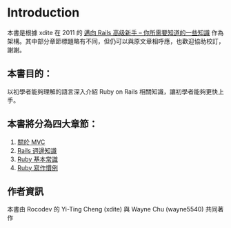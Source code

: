 # Introduction

本書是根據 xdite 在 2011 的  [邁向 Rails 高级新手 – 你所需要知道的一些知識](http://rails-102.logdown.com/posts/206067-intermediate-rails) 作為架構。其中部分章節標題略有不同，但仍可以與原文章相呼應，也歡迎協助校訂，謝謝。

## 本書目的：

以初學者能夠理解的語言深入介紹 Ruby on Rails 相關知識，讓初學者能夠更快上手。

## 本書將分為四大章節：

1. [關於 MVC](chapter1-mvc/README.md)
2. [Rails 週邊知識](chapter2-rails/README.md)
3. [Ruby 基本常識](chapter3-ruby/README.md)
4. [Ruby 寫作慣例](chapter4-ruby/README.md)

## 作者資訊

本書由 Rocodev 的 Yi-Ting Cheng (xdite) 與 Wayne Chu (wayne5540) 共同著作

